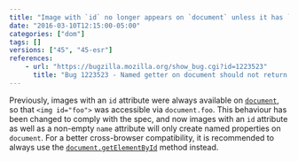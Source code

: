 ```yaml
---
title: "Image with `id` no longer appears on `document` unless it has `name` as well"
date: "2016-03-10T12:15:00-05:00"
categories: ["dom"]
tags: []
versions: ["45", "45-esr"]
references:
    - url: "https://bugzilla.mozilla.org/show_bug.cgi?id=1223523"
      title: "Bug 1223523 - Named getter on document should not return images with empty name"
---
```

Previously, images with an `id` attribute were always available on [`document`](https://developer.mozilla.org/docs/Web/API/Document), so that `<img id="foo">` was accessible via `document.foo`. This behaviour has been changed to comply with the spec, and now images with an `id` attribute as well as a non-empty `name` attribute will only create named properties on `document`. For a better cross-browser compatibility, it is recommended to always use the [`document.getElementById`](https://developer.mozilla.org/docs/Web/API/Document/getElementById) method instead.
